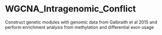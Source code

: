 # WGCNA_Intragenomic_Conflict
Construct genetic modules with genomic data from Galbraith et al 2015 and perform enrichment analysis from methylation and differential exon usage

